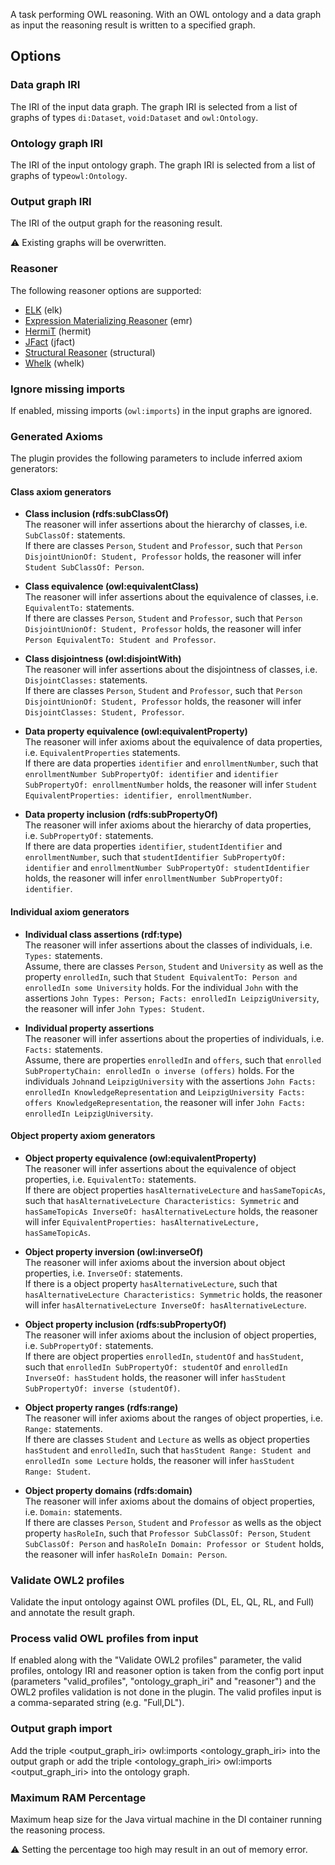 A task performing OWL reasoning. With an OWL ontology and a data graph as input the reasoning result is written to a specified graph.
    
## Options

### Data graph IRI

The IRI of the input data graph. The graph IRI is selected from a list of graphs of types `di:Dataset`, `void:Dataset`
and `owl:Ontology`.

### Ontology graph IRI

The IRI of the input ontology graph. The graph IRI is selected from a list of graphs of type`owl:Ontology`.

### Output graph IRI

The IRI of the output graph for the reasoning result.

⚠️ Existing graphs will be overwritten.

### Reasoner

The following reasoner options are supported: 
- [ELK](https://code.google.com/p/elk-reasoner/) (elk)
- [Expression Materializing Reasoner](http://static.javadoc.io/org.geneontology/expression-materializing-reasoner/0.1.3/org/geneontology/reasoner/ExpressionMaterializingReasoner.html) (emr)
- [HermiT](http://www.hermit-reasoner.com/) (hermit)
- [JFact](http://jfact.sourceforge.net/) (jfact)
- [Structural Reasoner](http://owlcs.github.io/owlapi/apidocs_4/org/semanticweb/owlapi/reasoner/structural/StructuralReasoner.html) (structural)
- [Whelk](https://github.com/balhoff/whelk) (whelk)

### Ignore missing imports

If enabled, missing imports (`owl:imports`) in the input graphs are ignored.

### Generated Axioms

The plugin provides the following parameters to include inferred axiom generators:

#### Class axiom generators
- **Class inclusion (rdfs:subClassOf)**  
The reasoner will infer assertions about the hierarchy of classes, i.e.
`SubClassOf:` statements.  
If there are classes `Person`, `Student` and `Professor`, such that `Person DisjointUnionOf:
Student, Professor` holds, the reasoner will infer `Student SubClassOf: Person`.  


- **Class equivalence (owl:equivalentClass)**  
The reasoner will infer assertions about the equivalence of classes, i.e.
`EquivalentTo:` statements.  
If there are classes `Person`, `Student` and `Professor`, such that `Person DisjointUnionOf:
Student, Professor` holds, the reasoner will infer `Person EquivalentTo: Student and Professor`.


- **Class disjointness (owl:disjointWith)**  
The reasoner will infer assertions about the disjointness of classes, i.e.
`DisjointClasses:` statements.  
If there are classes `Person`, `Student` and `Professor`, such that `Person DisjointUnionOf:
Student, Professor` holds, the reasoner will infer `DisjointClasses: Student, Professor`.

  
- **Data property equivalence (owl:equivalentProperty)**  
The reasoner will infer axioms about the equivalence of data properties,
 i.e. `EquivalentProperties` statements.  
If there are data properties `identifier` and `enrollmentNumber`, such that `enrollmentNumber
SubPropertyOf: identifier` and `identifier SubPropertyOf: enrollmentNumber` holds, the reasoner
will infer `Student EquivalentProperties: identifier, enrollmentNumber`.


- **Data property inclusion (rdfs:subPropertyOf)**  
The reasoner will infer axioms about the hierarchy of data properties,
i.e. `SubPropertyOf:` statements.  
If there are data properties `identifier`, `studentIdentifier` and `enrollmentNumber`, such that
`studentIdentifier SubPropertyOf: identifier` and `enrollmentNumber SubPropertyOf:
studentIdentifier` holds, the reasoner will infer `enrollmentNumber SubPropertyOf: identifier`.


#### Individual axiom generators
- **Individual class assertions (rdf:type)**  
The reasoner will infer assertions about the classes of individuals, i.e.
`Types:` statements.  
Assume, there are classes `Person`, `Student` and `University` as well as the property
`enrolledIn`, such that `Student EquivalentTo: Person and enrolledIn some University` holds. For
the individual `John` with the assertions `John Types: Person; Facts: enrolledIn
LeipzigUniversity`, the reasoner will infer `John Types: Student`.


- **Individual property assertions**  
The reasoner will infer assertions about the properties of individuals,
i.e. `Facts:` statements.  
Assume, there are properties `enrolledIn` and `offers`, such that `enrolled SubPropertyChain:
enrolledIn o inverse (offers)` holds. For the individuals `John`and `LeipzigUniversity` with the
assertions `John Facts: enrolledIn KnowledgeRepresentation` and `LeipzigUniversity Facts: offers
KnowledgeRepresentation`,  the reasoner will infer `John Facts: enrolledIn LeipzigUniversity`.


#### Object property axiom generators
- **Object property equivalence (owl:equivalentProperty)**  
The reasoner will infer assertions about the equivalence of object
properties, i.e. `EquivalentTo:` statements.  
If there are object properties `hasAlternativeLecture` and `hasSameTopicAs`, such that
`hasAlternativeLecture Characteristics: Symmetric` and `hasSameTopicAs InverseOf:
hasAlternativeLecture` holds, the reasoner will infer `EquivalentProperties: hasAlternativeLecture,
hasSameTopicAs`.


- **Object property inversion (owl:inverseOf)**  
The reasoner will infer axioms about the inversion about object
properties, i.e. `InverseOf:` statements.  
If there is a object property `hasAlternativeLecture`, such that `hasAlternativeLecture
Characteristics: Symmetric` holds, the reasoner will infer `hasAlternativeLecture InverseOf:
hasAlternativeLecture`.


- **Object property inclusion (rdfs:subPropertyOf)**  
The reasoner will infer axioms about the inclusion of object properties,
i.e. `SubPropertyOf:` statements.  
If there are object properties `enrolledIn`, `studentOf` and `hasStudent`, such that `enrolledIn
SubPropertyOf: studentOf` and `enrolledIn InverseOf: hasStudent` holds, the reasoner will infer
`hasStudent SubPropertyOf: inverse (studentOf)`.


- **Object property ranges (rdfs:range)**  
The reasoner will infer axioms about the ranges of object properties,
i.e. `Range:` statements.  
If there are classes `Student` and `Lecture` as wells as object properties `hasStudent` and
`enrolledIn`, such that `hasStudent Range: Student and enrolledIn some Lecture` holds, the
reasoner will infer `hasStudent Range: Student`.


- **Object property domains (rdfs:domain)**  
The reasoner will infer axioms about the domains of object
properties, i.e. `Domain:` statements.  
If there are classes `Person`, `Student` and `Professor` as wells as the object property
`hasRoleIn`, such that `Professor SubClassOf: Person`, `Student SubClassOf: Person` and
`hasRoleIn Domain: Professor or Student` holds, the reasoner will infer `hasRoleIn Domain: Person`.


### Validate OWL2 profiles

Validate the input ontology against OWL profiles (DL, EL, QL, RL, and Full) and annotate the result graph. 

### Process valid OWL profiles from input

If enabled along with the "Validate OWL2 profiles" parameter, the valid profiles, ontology IRI and reasoner option is
taken from the config port input (parameters "valid_profiles", "ontology_graph_iri" and "reasoner") and the OWL2
profiles validation is not done in the plugin. The valid profiles input is a comma-separated string (e.g. "Full,DL").

### Output graph import

Add the triple <output_graph_iri> owl:imports <ontology_graph_iri> into the output graph or add the triple
<ontology_graph_iri> owl:imports <output_graph_iri> into the ontology graph.

### Maximum RAM Percentage

Maximum heap size for the Java virtual machine in the DI container running the reasoning process.

⚠️ Setting the percentage too high may result in an out of memory error.
